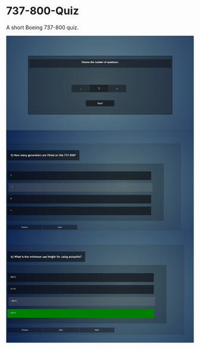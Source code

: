 # 737-800-Quiz
A short Boeing 737-800 quiz.

![Pic](https://raw.githubusercontent.com/emilje/737-800-Quiz/main/appOverview.png)
